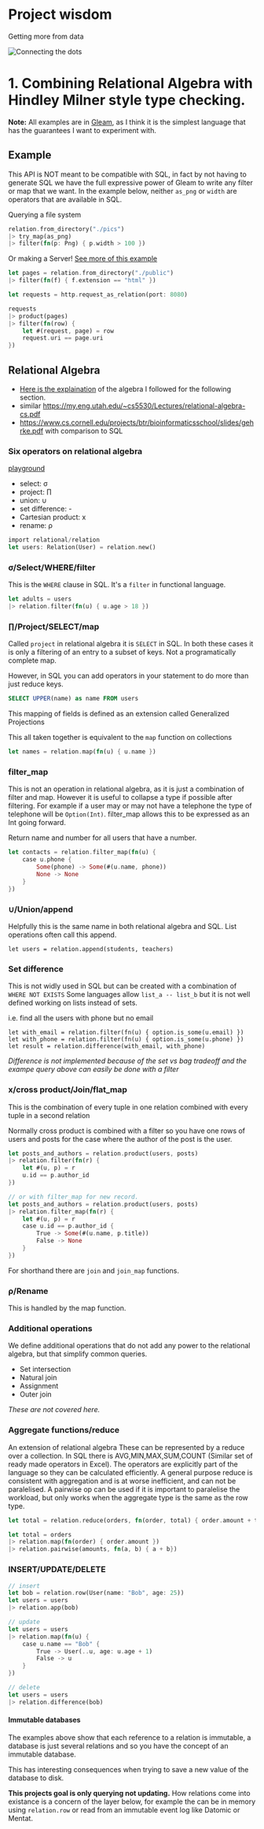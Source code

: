 # Project wisdom
Getting more from data

![Connecting the dots](https://pbs.twimg.com/media/CbbJaG0XEAAOsoW?format=jpg&name=medium)

# 1. Combining Relational Algebra with Hindley Milner style type checking.
**Note:** All examples are in [Gleam](https://gleam.run/), as I think it is the simplest language that has the guarantees I want to experiment with.

## Example

This API is NOT meant to be compatible with SQL, in fact by not having to generate SQL we have the full expressive power of Gleam to write any filter or map that we want. In the example below, neither `as_png` or `width` are operators that are available in SQL.

Querying a file system

```rs
relation.from_directory("./pics")
|> try_map(as_png)
|> filter(fn(p: Png) { p.width > 100 })
```

Or making a Server! [See more of this example](https://youtu.be/R2Aa4PivG0g?t=1018)

```rs
let pages = relation.from_directory("./public")
|> filter(fn(f) { f.extension == "html" })

let requests = http.request_as_relation(port: 8080)

requests
|> product(pages)
|> filter(fn(row) {
    let #(request, page) = row
    request.uri == page.uri
})
```

## Relational Algebra
- [Here is the explaination](http://www.cbcb.umd.edu/confcour/Spring2014/CMSC424/Relational_algebra.pdf) of the algebra I followed for the following section.
- similar https://my.eng.utah.edu/~cs5530/Lectures/relational-algebra-cs.pdf
- https://www.cs.cornell.edu/projects/btr/bioinformaticsschool/slides/gehrke.pdf with comparison to SQL


### Six operators on relational algebra
[playground](https://dbis-uibk.github.io/relax/calc/local/uibk/local/0)

- select: σ
- project: ∏
- union: ∪
- set difference: -
- Cartesian product: x
- rename: ρ

```rs
import relational/relation
let users: Relation(User) = relation.new()
```

### σ/Select/WHERE/filter

This is the `WHERE` clause in SQL. It's a `filter` in functional language.

```rs
let adults = users
|> relation.filter(fn(u) { u.age > 18 })
```

### ∏/Project/SELECT/map

Called `project` in relational algebra it is `SELECT` in SQL.
In both these cases it is only a filtering of an entry to a subset of keys.
Not a programatically complete map. 

However, in SQL you can add operators in your statement to do more than just reduce keys.
```sql
SELECT UPPER(name) as name FROM users
```

This mapping of fields is defined as an extension called Generalized Projections

This all taken together is equivalent to the `map` function on collections
```rs
let names = relation.map(fn(u) { u.name })
```

### filter_map
This is not an operation in relational algebra, as it is just a combination of filter and map.
However it is useful to collapse a type if possible after filtering.
For example if a user may or may not have a telephone the type of telephone will be `Option(Int)`.
filter_map allows this to be expressed as an Int going forward.

Return name and number for all users that have a number.
```rs
let contacts = relation.filter_map(fn(u) {
    case u.phone {
        Some(phone) -> Some(#(u.name, phone))
        None -> None
    }
})
```

### ∪/Union/append

Helpfully this is the same name in both relational algebra and SQL.
List operations often call this append.

```
let users = relation.append(students, teachers)
```

### Set difference
This is not widly used in SQL but can be created with a combination of `WHERE NOT EXISTS`
Some languages allow `list_a -- list_b` but it is not well defined working on lists instead of sets.

i.e. find all the users with phone but no email
```
let with_email = relation.filter(fn(u) { option.is_some(u.email) })
let with_phone = relation.filter(fn(u) { option.is_some(u.phone) })
let result = relation.difference(with_email, with_phone)
```

*Difference is not implemented because of the set vs bag tradeoff and the exampe query above can easily be done with a filter*

### x/cross product/Join/flat_map
This is the combination of every tuple in one relation combined with every tuple in a second relation

Normally cross product is combined with a filter so you have one rows of users and posts for the case where the author of the post is the user.

```rs
let posts_and_authors = relation.product(users, posts)
|> relation.filter(fn(r) {
    let #(u, p) = r
    u.id == p.author_id
}) 

// or with filter_map for new record.
let posts_and_authors = relation.product(users, posts)
|> relation.filter_map(fn(r) {
    let #(u, p) = r
    case u.id == p.author_id {
        True -> Some(#(u.name, p.title))
        False -> None
    }
}) 
```

For shorthand there are `join` and `join_map` functions.

### ρ/Rename
This is handled by the map function.


### Additional operations

We define additional operations that do not add any power to
the relational algebra, but that simplify common queries.

- Set intersection
- Natural join
- Assignment
- Outer join

*These are not covered here.*

### Aggregate functions/reduce

An extension of relational algebra
These can be represented by a reduce over a collection.
In SQL there is AVG,MIN,MAX,SUM,COUNT (Similar set of ready made operators in Excel).
The operators are explicitly part of the language so they can be calculated efficiently.
A general purpose reduce is consistent with aggregation and is at worse inefficient, and can not be paralelised.
A pairwise op can be used if it is important to paralelise the workload, 
but only works when the aggregate type is the same as the row type.
```rs
let total = relation.reduce(orders, fn(order, total) { order.amount + total }, 0)

let total = orders
|> relation.map(fn(order) { order.amount })
|> relation.pairwise(amounts, fn(a, b) { a + b})
```

### INSERT/UPDATE/DELETE

```rs
// insert
let bob = relation.row(User(name: "Bob", age: 25))
let users = users
|> relation.app(bob) 

// update
let users = users
|> relation.map(fn(u) {
    case u.name == "Bob" {
        True -> User(..u, age: u.age + 1)
        False -> u
    }
})

// delete
let users = users
|> relation.difference(bob)
```

#### Immutable databases

The examples above show that each reference to a relation is immutable,
a database is just several relations and so you have the concept of an immutable database.

This has interesting consequences when trying to save a new value of the database to disk.

**This projects goal is only querying not updating.**
How relations come into existance is a concern of the layer below, for example the can be in memory using `relation.row` or read from an immutable event log like Datomic or Mentat.